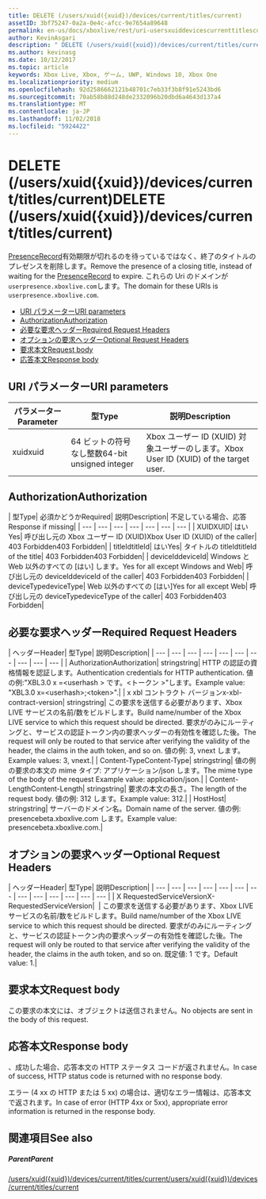 ```yaml
---
title: DELETE (/users/xuid({xuid})/devices/current/titles/current)
assetID: 3bf75247-0a2a-0e4c-afcc-9e7654a89648
permalink: en-us/docs/xboxlive/rest/uri-usersxuiddevicescurrenttitlescurrentdelete.html
author: KevinAsgari
description: " DELETE (/users/xuid({xuid})/devices/current/titles/current)"
ms.author: kevinasg
ms.date: 10/12/2017
ms.topic: article
keywords: Xbox Live, Xbox, ゲーム, UWP, Windows 10, Xbox One
ms.localizationpriority: medium
ms.openlocfilehash: 92d2586662121b48701c7eb33f3b8f91e5243bd6
ms.sourcegitcommit: 70ab58b88d248de2332096b20dbd6a4643d137a4
ms.translationtype: MT
ms.contentlocale: ja-JP
ms.lasthandoff: 11/02/2018
ms.locfileid: "5924422"
---
```

# <a name="delete-usersxuidxuiddevicescurrenttitlescurrent"></a><span data-ttu-id="43de9-104">DELETE (/users/xuid({xuid})/devices/current/titles/current)</span><span class="sxs-lookup"><span data-stu-id="43de9-104">DELETE (/users/xuid({xuid})/devices/current/titles/current)</span></span>
<span data-ttu-id="43de9-105">[PresenceRecord](../../json/json-presencerecord.md)有効期限が切れるのを待っているではなく、終了のタイトルのプレゼンスを削除します。</span><span class="sxs-lookup"><span data-stu-id="43de9-105">Remove the presence of a closing title, instead of waiting for the [PresenceRecord](../../json/json-presencerecord.md) to expire.</span></span> <span data-ttu-id="43de9-106">これらの Uri のドメインが`userpresence.xboxlive.com`します。</span><span class="sxs-lookup"><span data-stu-id="43de9-106">The domain for these URIs is `userpresence.xboxlive.com`.</span></span>
 
  * [<span data-ttu-id="43de9-107">URI パラメーター</span><span class="sxs-lookup"><span data-stu-id="43de9-107">URI parameters</span></span>](#ID4EZ)
  * [<span data-ttu-id="43de9-108">Authorization</span><span class="sxs-lookup"><span data-stu-id="43de9-108">Authorization</span></span>](#ID4EEB)
  * [<span data-ttu-id="43de9-109">必要な要求ヘッダー</span><span class="sxs-lookup"><span data-stu-id="43de9-109">Required Request Headers</span></span>](#ID4ERD)
  * [<span data-ttu-id="43de9-110">オプションの要求ヘッダー</span><span class="sxs-lookup"><span data-stu-id="43de9-110">Optional Request Headers</span></span>](#ID4EVF)
  * [<span data-ttu-id="43de9-111">要求本文</span><span class="sxs-lookup"><span data-stu-id="43de9-111">Request body</span></span>](#ID4EVG)
  * [<span data-ttu-id="43de9-112">応答本文</span><span class="sxs-lookup"><span data-stu-id="43de9-112">Response body</span></span>](#ID4EAH)
 
<a id="ID4EZ"></a>

 
## <a name="uri-parameters"></a><span data-ttu-id="43de9-113">URI パラメーター</span><span class="sxs-lookup"><span data-stu-id="43de9-113">URI parameters</span></span>
 
| <span data-ttu-id="43de9-114">パラメーター</span><span class="sxs-lookup"><span data-stu-id="43de9-114">Parameter</span></span>| <span data-ttu-id="43de9-115">型</span><span class="sxs-lookup"><span data-stu-id="43de9-115">Type</span></span>| <span data-ttu-id="43de9-116">説明</span><span class="sxs-lookup"><span data-stu-id="43de9-116">Description</span></span>| 
| --- | --- | --- | 
| <span data-ttu-id="43de9-117">xuid</span><span class="sxs-lookup"><span data-stu-id="43de9-117">xuid</span></span>| <span data-ttu-id="43de9-118">64 ビットの符号なし整数</span><span class="sxs-lookup"><span data-stu-id="43de9-118">64-bit unsigned integer</span></span>| <span data-ttu-id="43de9-119">Xbox ユーザー ID (XUID) 対象ユーザーのします。</span><span class="sxs-lookup"><span data-stu-id="43de9-119">Xbox User ID (XUID) of the target user.</span></span>| 
  
<a id="ID4EEB"></a>

 
## <a name="authorization"></a><span data-ttu-id="43de9-120">Authorization</span><span class="sxs-lookup"><span data-stu-id="43de9-120">Authorization</span></span>
 
| <span data-ttu-id="43de9-121">型</span><span class="sxs-lookup"><span data-stu-id="43de9-121">Type</span></span>| <span data-ttu-id="43de9-122">必須かどうか</span><span class="sxs-lookup"><span data-stu-id="43de9-122">Required</span></span>| <span data-ttu-id="43de9-123">説明</span><span class="sxs-lookup"><span data-stu-id="43de9-123">Description</span></span>| <span data-ttu-id="43de9-124">不足している場合、応答</span><span class="sxs-lookup"><span data-stu-id="43de9-124">Response if missing</span></span>| 
| --- | --- | --- | --- | --- | --- | --- | 
| <span data-ttu-id="43de9-125">XUID</span><span class="sxs-lookup"><span data-stu-id="43de9-125">XUID</span></span>| <span data-ttu-id="43de9-126">はい</span><span class="sxs-lookup"><span data-stu-id="43de9-126">Yes</span></span>| <span data-ttu-id="43de9-127">呼び出し元の Xbox ユーザー ID (XUID)</span><span class="sxs-lookup"><span data-stu-id="43de9-127">Xbox User ID (XUID) of the caller</span></span>| <span data-ttu-id="43de9-128">403 Forbidden</span><span class="sxs-lookup"><span data-stu-id="43de9-128">403 Forbidden</span></span>| 
| <span data-ttu-id="43de9-129">titleId</span><span class="sxs-lookup"><span data-stu-id="43de9-129">titleId</span></span>| <span data-ttu-id="43de9-130">はい</span><span class="sxs-lookup"><span data-stu-id="43de9-130">Yes</span></span>| <span data-ttu-id="43de9-131">タイトルの titleId</span><span class="sxs-lookup"><span data-stu-id="43de9-131">titleId of the title</span></span>| <span data-ttu-id="43de9-132">403 Forbidden</span><span class="sxs-lookup"><span data-stu-id="43de9-132">403 Forbidden</span></span>| 
| <span data-ttu-id="43de9-133">deviceId</span><span class="sxs-lookup"><span data-stu-id="43de9-133">deviceId</span></span>| <span data-ttu-id="43de9-134">Windows と Web 以外のすべての [はい] します。</span><span class="sxs-lookup"><span data-stu-id="43de9-134">Yes for all except Windows and Web</span></span>| <span data-ttu-id="43de9-135">呼び出し元の deviceId</span><span class="sxs-lookup"><span data-stu-id="43de9-135">deviceId of the caller</span></span>| <span data-ttu-id="43de9-136">403 Forbidden</span><span class="sxs-lookup"><span data-stu-id="43de9-136">403 Forbidden</span></span>| 
| <span data-ttu-id="43de9-137">deviceType</span><span class="sxs-lookup"><span data-stu-id="43de9-137">deviceType</span></span>| <span data-ttu-id="43de9-138">Web 以外のすべての [はい]</span><span class="sxs-lookup"><span data-stu-id="43de9-138">Yes for all except Web</span></span>| <span data-ttu-id="43de9-139">呼び出し元の deviceType</span><span class="sxs-lookup"><span data-stu-id="43de9-139">deviceType of the caller</span></span>| <span data-ttu-id="43de9-140">403 Forbidden</span><span class="sxs-lookup"><span data-stu-id="43de9-140">403 Forbidden</span></span>| 
  
<a id="ID4ERD"></a>

 
## <a name="required-request-headers"></a><span data-ttu-id="43de9-141">必要な要求ヘッダー</span><span class="sxs-lookup"><span data-stu-id="43de9-141">Required Request Headers</span></span>
 
| <span data-ttu-id="43de9-142">ヘッダー</span><span class="sxs-lookup"><span data-stu-id="43de9-142">Header</span></span>| <span data-ttu-id="43de9-143">型</span><span class="sxs-lookup"><span data-stu-id="43de9-143">Type</span></span>| <span data-ttu-id="43de9-144">説明</span><span class="sxs-lookup"><span data-stu-id="43de9-144">Description</span></span>| 
| --- | --- | --- | --- | --- | --- | --- | --- | --- | --- | 
| <span data-ttu-id="43de9-145">Authorization</span><span class="sxs-lookup"><span data-stu-id="43de9-145">Authorization</span></span>| <span data-ttu-id="43de9-146">string</span><span class="sxs-lookup"><span data-stu-id="43de9-146">string</span></span>| <span data-ttu-id="43de9-147">HTTP の認証の資格情報を認証します。</span><span class="sxs-lookup"><span data-stu-id="43de9-147">Authentication credentials for HTTP authentication.</span></span> <span data-ttu-id="43de9-148">値の例:"XBL3.0 x =&lt;userhash > です。&lt;トークン >"します。</span><span class="sxs-lookup"><span data-stu-id="43de9-148">Example value: "XBL3.0 x=&lt;userhash>;&lt;token>".</span></span>| 
| <span data-ttu-id="43de9-149">x xbl コントラクト バージョン</span><span class="sxs-lookup"><span data-stu-id="43de9-149">x-xbl-contract-version</span></span>| <span data-ttu-id="43de9-150">string</span><span class="sxs-lookup"><span data-stu-id="43de9-150">string</span></span>| <span data-ttu-id="43de9-151">この要求を送信する必要があります、Xbox LIVE サービスの名前/数をビルドします。</span><span class="sxs-lookup"><span data-stu-id="43de9-151">Build name/number of the Xbox LIVE service to which this request should be directed.</span></span> <span data-ttu-id="43de9-152">要求がのみにルーティングと、サービスの認証トークン内の要求ヘッダーの有効性を確認した後。</span><span class="sxs-lookup"><span data-stu-id="43de9-152">The request will only be routed to that service after verifying the validity of the header, the claims in the auth token, and so on.</span></span> <span data-ttu-id="43de9-153">値の例: 3, vnext します。</span><span class="sxs-lookup"><span data-stu-id="43de9-153">Example values: 3, vnext.</span></span>| 
| <span data-ttu-id="43de9-154">Content-Type</span><span class="sxs-lookup"><span data-stu-id="43de9-154">Content-Type</span></span>| <span data-ttu-id="43de9-155">string</span><span class="sxs-lookup"><span data-stu-id="43de9-155">string</span></span>| <span data-ttu-id="43de9-156">値の例の要求の本文の mime タイプ: アプリケーション/json します。</span><span class="sxs-lookup"><span data-stu-id="43de9-156">The mime type of the body of the request Example value: application/json.</span></span>| 
| <span data-ttu-id="43de9-157">Content-Length</span><span class="sxs-lookup"><span data-stu-id="43de9-157">Content-Length</span></span>| <span data-ttu-id="43de9-158">string</span><span class="sxs-lookup"><span data-stu-id="43de9-158">string</span></span>| <span data-ttu-id="43de9-159">要求の本文の長さ。</span><span class="sxs-lookup"><span data-stu-id="43de9-159">The length of the request body.</span></span> <span data-ttu-id="43de9-160">値の例: 312 します。</span><span class="sxs-lookup"><span data-stu-id="43de9-160">Example value: 312.</span></span>| 
| <span data-ttu-id="43de9-161">Host</span><span class="sxs-lookup"><span data-stu-id="43de9-161">Host</span></span>| <span data-ttu-id="43de9-162">string</span><span class="sxs-lookup"><span data-stu-id="43de9-162">string</span></span>| <span data-ttu-id="43de9-163">サーバーのドメイン名。</span><span class="sxs-lookup"><span data-stu-id="43de9-163">Domain name of the server.</span></span> <span data-ttu-id="43de9-164">値の例: presencebeta.xboxlive.com します。</span><span class="sxs-lookup"><span data-stu-id="43de9-164">Example value: presencebeta.xboxlive.com.</span></span>| 
  
<a id="ID4EVF"></a>

 
## <a name="optional-request-headers"></a><span data-ttu-id="43de9-165">オプションの要求ヘッダー</span><span class="sxs-lookup"><span data-stu-id="43de9-165">Optional Request Headers</span></span>
 
| <span data-ttu-id="43de9-166">ヘッダー</span><span class="sxs-lookup"><span data-stu-id="43de9-166">Header</span></span>| <span data-ttu-id="43de9-167">型</span><span class="sxs-lookup"><span data-stu-id="43de9-167">Type</span></span>| <span data-ttu-id="43de9-168">説明</span><span class="sxs-lookup"><span data-stu-id="43de9-168">Description</span></span>| 
| --- | --- | --- | --- | --- | --- | --- | --- | --- | --- | --- | --- | --- | 
| <span data-ttu-id="43de9-169">X RequestedServiceVersion</span><span class="sxs-lookup"><span data-stu-id="43de9-169">X-RequestedServiceVersion</span></span>|  | <span data-ttu-id="43de9-170">この要求を送信する必要があります、Xbox LIVE サービスの名前/数をビルドします。</span><span class="sxs-lookup"><span data-stu-id="43de9-170">Build name/number of the Xbox LIVE service to which this request should be directed.</span></span> <span data-ttu-id="43de9-171">要求がのみにルーティングと、サービスの認証トークン内の要求ヘッダーの有効性を確認した後。</span><span class="sxs-lookup"><span data-stu-id="43de9-171">The request will only be routed to that service after verifying the validity of the header, the claims in the auth token, and so on.</span></span> <span data-ttu-id="43de9-172">既定値: 1 です。</span><span class="sxs-lookup"><span data-stu-id="43de9-172">Default value: 1.</span></span>| 
  
<a id="ID4EVG"></a>

 
## <a name="request-body"></a><span data-ttu-id="43de9-173">要求本文</span><span class="sxs-lookup"><span data-stu-id="43de9-173">Request body</span></span>
 
<span data-ttu-id="43de9-174">この要求の本文には、オブジェクトは送信されません。</span><span class="sxs-lookup"><span data-stu-id="43de9-174">No objects are sent in the body of this request.</span></span>
  
<a id="ID4EAH"></a>

 
## <a name="response-body"></a><span data-ttu-id="43de9-175">応答本文</span><span class="sxs-lookup"><span data-stu-id="43de9-175">Response body</span></span>
 
<span data-ttu-id="43de9-176">、成功した場合、応答本文の HTTP ステータス コードが返されません。</span><span class="sxs-lookup"><span data-stu-id="43de9-176">In case of success, HTTP status code is returned with no response body.</span></span>
 
<span data-ttu-id="43de9-177">エラー (4 xx の HTTP または 5 xx) の場合は、適切なエラー情報は、応答本文で返されます。</span><span class="sxs-lookup"><span data-stu-id="43de9-177">In case of error (HTTP 4xx or 5xx), appropriate error information is returned in the response body.</span></span>
  
<a id="ID4ELH"></a>

 
## <a name="see-also"></a><span data-ttu-id="43de9-178">関連項目</span><span class="sxs-lookup"><span data-stu-id="43de9-178">See also</span></span>
 
<a id="ID4ENH"></a>

 
##### <a name="parent"></a><span data-ttu-id="43de9-179">Parent</span><span class="sxs-lookup"><span data-stu-id="43de9-179">Parent</span></span> 

[<span data-ttu-id="43de9-180">/users/xuid({xuid})/devices/current/titles/current</span><span class="sxs-lookup"><span data-stu-id="43de9-180">/users/xuid({xuid})/devices/current/titles/current</span></span>](uri-usersxuiddevicescurrenttitlescurrent.md)

   